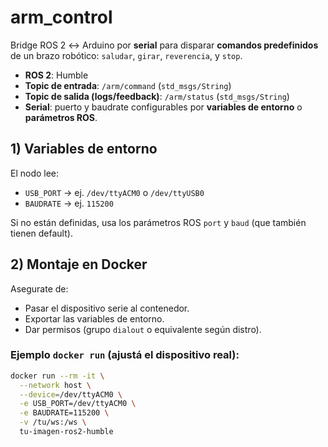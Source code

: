 # arm_control

Bridge ROS 2 ↔ Arduino por **serial** para disparar **comandos predefinidos** de un brazo robótico: `saludar`, `girar`, `reverencia`, y `stop`.

- **ROS 2**: Humble
- **Topic de entrada**: `/arm/command` (`std_msgs/String`)
- **Topic de salida (logs/feedback)**: `/arm/status` (`std_msgs/String`)
- **Serial**: puerto y baudrate configurables por **variables de entorno** o **parámetros ROS**.

## 1) Variables de entorno

El nodo lee:

- `USB_PORT` → ej. `/dev/ttyACM0` o `/dev/ttyUSB0`
- `BAUDRATE` → ej. `115200`

Si no están definidas, usa los parámetros ROS `port` y `baud` (que también tienen default).

## 2) Montaje en Docker

Asegurate de:
- Pasar el dispositivo serie al contenedor.
- Exportar las variables de entorno.
- Dar permisos (grupo `dialout` o equivalente según distro).

### Ejemplo `docker run` (ajustá el dispositivo real):
```bash
docker run --rm -it \
  --network host \
  --device=/dev/ttyACM0 \
  -e USB_PORT=/dev/ttyACM0 \
  -e BAUDRATE=115200 \
  -v /tu/ws:/ws \
  tu-imagen-ros2-humble
